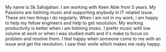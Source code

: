 My name is Sk Sahajahan.
I am working with Keen Able from 5 years.
My Passions are listining music and supporting anybody in IT related issue.
These are two things i do regularly. When i am not in my work, i am happy to help my fellow engineers and help to get resolution.
My working productivity is better when i am listining music. I prefer music with low volume at work or when i was studied math and it's make to focus on problem and resolve them.
I feel happy when someone come to me with an issue and get the resolution. I saw their smile which makes me realy happy.
